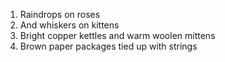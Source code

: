 1. Raindrops on roses
2. And whiskers on kittens
3. Bright copper kettles and warm woolen mittens
4. Brown paper packages tied up with strings
